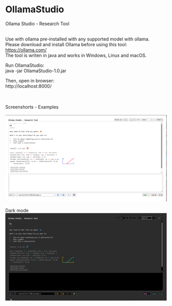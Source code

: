 # OllamaStudio
Ollama Studio - Research Tool
<br><br>

Use with ollama pre-installed with any supported model with ollama.
<br>
Please download and install Ollama before using this tool:
https://ollama.com/
<br>
The tool is writen in java and works in Windows, Linux and macOS.
<br>

Run OllamaStudio: <br>
java -jar OllamaStudio-1.0.jar

Then, open in browser: <br>
http://localhost:8000/

<br><br>
Screenshorts - Examples
<br><br>
![alt text](img/example-1.png?raw=true)
<br><br>
Dark mode
<br>
![alt text](img/example-2.png?raw=true)

<br><br>
